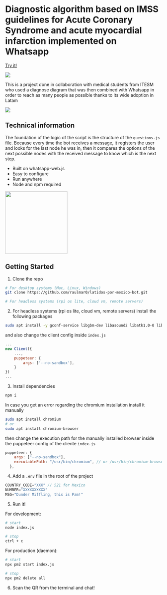 # Diagnostic algorithm based on IMSS guidelines for Acute Coronary Syndrome and acute myocardial infarction implemented on Whatsapp

[Try it!](https://wa.me/5218135453539?text=Hola)

[![](https://img.shields.io/badge/WhatsApp-25D366?style=for-the-badge&logo=whatsapp&logoColor=white)](https://wa.me/5218135453539?text=Hola)

This is a project done in collaboration with medical students from ITESM who used a diagnose diagram that was then combined with Whatsapp in order to reach as many people as possible thanks to its wide adoption in Latam

![](https://raulmarfiles.blob.core.windows.net/random/latidos-por-mexico-diagrama.jpeg)

## Technical information

The foundation of the logic of the script is the structure of the `questions.js` file. Because every time the bot receives a message, it registers the user and looks for the last node he was in, then it compares the options of the next possible nodes with the received message to know which is the next step.

- Built on whatsapp-web.js
- Easy to configure
- Run anywhere
- Node and npm required

<img style="width: 200px; margin: 0 auto;" src="https://raulmarfiles.blob.core.windows.net/random/whatsapp-bot-in-action.gif">

## Getting Started

1. Clone the repo
``` bash
# For desktop systems (Mac, Linux, Windows)
git clone https://github.com/raulmar0/latidos-por-mexico-bot.git

# For headless systems (rpi os lite, cloud vm, remote servers)
```

2. For headless systems (rpi os lite, cloud vm, remote servers) install the following packages
```bash
sudo apt install -y gconf-service libgbm-dev libasound2 libatk1.0-0 libc6 libcairo2 libcups2 libdbus-1-3 libexpat1 libfontconfig1 libgcc1 libgconf-2-4 libgdk-pixbuf2.0-0 libglib2.0-0 libgtk-3-0 libnspr4 libpango-1.0-0 libpangocairo-1.0-0 libstdc++6 libx11-6 libx11-xcb1 libxcb1 libxcomposite1 libxcursor1 libxdamage1 libxext6 libxfixes3 libxi6 libxrandr2 libxrender1 libxss1 libxtst6 ca-certificates fonts-liberation libappindicator1 libnss3 lsb-release xdg-utils wget

```
  and also change the client config inside `index.js`
```js
...
new Client({
	...,
	puppeteer: {
		args: ['--no-sandbox'],
	}
})
...
```

3. Install dependencies
```bash
npm i
```

In case you get an error regarding the chromium installation install it manually

``` bash
sudo apt install chromium
# or 
sudo apt install chromium-browser
```

then change the execution path for the manually installed browser inside the puppeteer config of the cliente `index.js`

```js
puppeteer: {
    args: ["--no-sandbox"],
    executablePath: "/usr/bin/chromium", // or /usr/bin/chromium-browser
  },
```
4. Add a `.env` file in the root of the project
```js
COUNTRY_CODE="XXX" // 521 for Mexico
NUMBER="XXXXXXXXXX"
MSG="Dunder Miffling, this is Pam!"
```

5. Run it!

For development:
```bash
# start
node index.js

# stop
ctrl + c
```

For production (daemon):
```bash
# start
npx pm2 start index.js

# stop
npx pm2 delete all
```

6. Scan the QR from the terminal and chat!